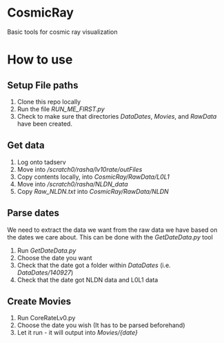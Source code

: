 # CosmicRay

Basic tools for cosmic ray visualization

# How to use

## Setup File paths

1. Clone this repo locally
2. Run the file *RUN_ME_FIRST.py*
3. Check to make sure that directories *DataDates*, *Movies*, and *RawData* have been created.

##  Get data

1. Log onto tadserv
2. Move into */scratch0/rasha/lv10rate/outFiles*
3. Copy contents locally, into *CosmicRay/RawData/L0L1*
4. Move into */scratch0/rasha/NLDN_data*
5. Copy *Raw_NLDN.txt* into *CosmicRay/RawData/NLDN*

## Parse dates

We need to extract the data we want from the raw data we have based on the dates we care about. This can be done with the *GetDateData.py* tool
1. Run *GetDateData.py*
2. Choose the date you want
3. Check that the date got a folder within *DataDates* (i.e. *DataDates/140927*)
4. Check that the date got NLDN data and L0L1 data

## Create Movies

1. Run CoreRateLv0.py
2. Choose the date you wish (It has to be parsed beforehand)
3. Let it run - it will output into *Movies/{date}*
